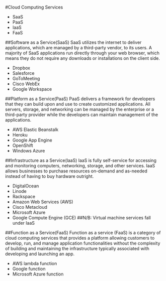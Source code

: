 #Cloud Computing Services
- SaaS
- PaaS
- IaaS
- FaaS

##Software as a Service(SaaS)
SaaS utilizes the internet to deliver applications, which are managed by a third-party vendor, to its users. A majority of SaaS applications run directly through your web browser, which means they do not require any downloads or installations on the client side.
- Dropbox
- Salesforce
- GoToMeeting
- Cisco WebEx
- Google Workspace

##Platform as a Service(PaaS)
PaaS delivers a framework for developers that they can build upon and use to create customized applications. All servers, storage, and networking can be managed by the enterprise or a third-party provider while the developers can maintain management of the applications.
- AWS Elastic Beanstalk
- Heroku
- Google App Engine
- OpenShift
- Windows Azure

##Infrastructure as a Service(IaaS)
IaaS is fully self-service for accessing and monitoring computers, networking, storage, and other services. IaaS allows businesses to purchase resources on-demand and as-needed instead of having to buy hardware outright.
- DigitalOcean
- Linode
- Rackspace
- Amazon Web Services (AWS)
- Cisco Metacloud
- Microsoft Azure
- Google Compute Engine (GCE)
##N/B: Virtual machine services fall under IaaS

##Function as a Service(FaaS)
Function as a service (FaaS) is a category of cloud computing services that provides a platform allowing customers to develop, run, and manage application functionalities without the complexity of building and maintaining the infrastructure typically associated with developing and launching an app.
- AWS lambda function
- Google function
- Microsoft Azure function
